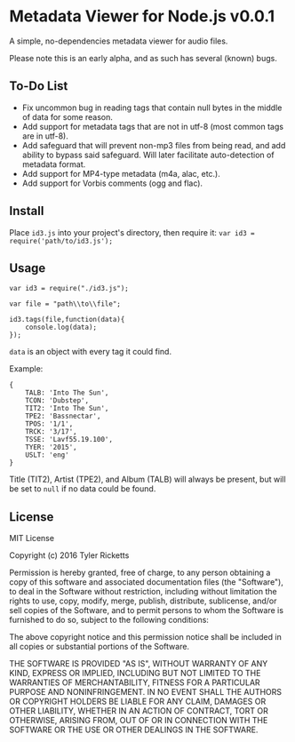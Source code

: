 # Metadata Viewer for Node.js v0.0.1
A simple, no-dependencies metadata viewer for audio files.

Please note this is an early alpha, and as such has several (known) bugs.

## To-Do List
- Fix uncommon bug in reading tags that contain null bytes in the middle of data for some reason.
- Add support for metadata tags that are not in utf-8 (most common tags are in utf-8).
- Add safeguard that will prevent non-mp3 files from being read, and add ability to bypass said safeguard. Will later facilitate auto-detection of metadata format.
- Add support for MP4-type metadata (m4a, alac, etc.).
- Add support for Vorbis comments (ogg and flac).

## Install
Place `id3.js` into your project's directory, then require it: `var id3 = require('path/to/id3.js');`

## Usage
```
var id3 = require("./id3.js");

var file = "path\\to\\file";

id3.tags(file,function(data){
	console.log(data);
});
```

`data` is an object with every tag it could find.

Example:
```
{
	TALB: 'Into The Sun',
	TCON: 'Dubstep',
	TIT2: 'Into The Sun',
	TPE2: 'Bassnectar',
	TPOS: '1/1',
	TRCK: '3/17',
	TSSE: 'Lavf55.19.100',
	TYER: '2015',
	USLT: 'eng'
}
```

Title (TIT2), Artist (TPE2), and Album (TALB) will always be present, but will be set to `null` if no data could be found.

## License

MIT License

Copyright (c) 2016 Tyler Ricketts

Permission is hereby granted, free of charge, to any person obtaining a copy
of this software and associated documentation files (the "Software"), to deal
in the Software without restriction, including without limitation the rights
to use, copy, modify, merge, publish, distribute, sublicense, and/or sell
copies of the Software, and to permit persons to whom the Software is
furnished to do so, subject to the following conditions:

The above copyright notice and this permission notice shall be included in all
copies or substantial portions of the Software.

THE SOFTWARE IS PROVIDED "AS IS", WITHOUT WARRANTY OF ANY KIND, EXPRESS OR
IMPLIED, INCLUDING BUT NOT LIMITED TO THE WARRANTIES OF MERCHANTABILITY,
FITNESS FOR A PARTICULAR PURPOSE AND NONINFRINGEMENT. IN NO EVENT SHALL THE
AUTHORS OR COPYRIGHT HOLDERS BE LIABLE FOR ANY CLAIM, DAMAGES OR OTHER
LIABILITY, WHETHER IN AN ACTION OF CONTRACT, TORT OR OTHERWISE, ARISING FROM,
OUT OF OR IN CONNECTION WITH THE SOFTWARE OR THE USE OR OTHER DEALINGS IN THE
SOFTWARE.